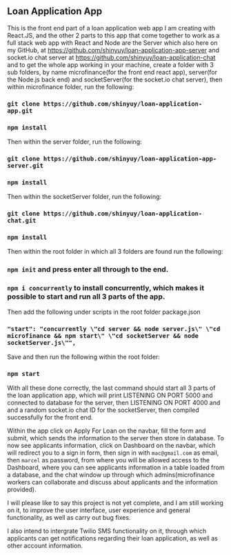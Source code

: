 ## Loan Application App

This is the front end part of a loan application web app I am creating with React.JS, and the other 2 parts to this app that come together to work as a full stack web app with React and Node are the Server which also here on my GitHub, at https://github.com/shinyuy/loan-application-app-server and socket.io chat server at https://github.com/shinyuy/loan-application-chat and to get the whole app working in your machine, create a folder with 3 sub folders, by name microfinance(for the front end react app), server(for the Node.js back end) and socketServer(for the socket.io chat server), then within microfinance folder, run the following:

### `git clone https://github.com/shinyuy/loan-application-app.git`
### `npm install`
 
Then within the server folder, run the following:
### `git clone https://github.com/shinyuy/loan-application-app-server.git`
### `npm install`

Then within the socketServer folder, run the following:
### `git clone https://github.com/shinyuy/loan-application-chat.git`
### `npm install`

Then within the root folder in which all 3 folders are found run the following:
### `npm init` and press enter all through to the end.
### `npm i concurrently` to install concurrently, which makes it possible to start and run all 3 parts of the app.
Then add the following under scripts in the root folder package.json
### `"start": "concurrently \"cd server && node server.js\" \"cd microfinance && npm start\" \"cd socketServer && node socketServer.js\"",`
Save and then run the following within the root folder:
### `npm start`
With all these done correctly, the last command should start all 3 parts of the loan application app, which will print LISTENING ON PORT 5000 and connected to database for the server, then LISTENING ON PORT 4000 and and a random socket.io chat ID for the socketServer, then compiled successfully for the front end.

Within the app click on Apply For Loan on the navbar, fill the form and submit, which sends the information to the server then store in database. To now see applicants information, click on Dashboard on the navbar, which will redirect you to a sign in form, then sign in with `mac@gmail.com` as email, then `marcel` as password, from where you will be allowed access to the Dashboard, where you can see applicants information in a table loaded from a database, and the chat window up through which admins(microfinance workers can collaborate and discuss about applicants and the information provided).

I will please like to say this project is not yet complete, and I am still working on it, to improve the user interface, user experience and general functionality, as well as carry out bug fixes.

I also intend to intergrate Twilio SMS functionality on it, through which applicants can get notifications regarding their loan application, as well as other account information.

